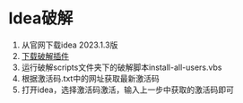 # Idea破解


1. 从官网下载idea 2023.1.3版
2. [下载破解插件](./idea%E7%A0%B4%E8%A7%A3/JetBrains%E6%BF%80%E6%B4%BB%E6%8F%92%E4%BB%B6.zip)
3. 运行破解scripts文件夹下的破解脚本install-all-users.vbs
4. 根据激活码.txt中的网址获取最新激活码
5. 打开idea，选择激活码激活，输入上一步中获取的激活码即可
